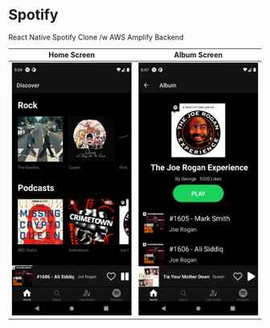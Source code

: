# Spotify
React Native Spotify Clone /w AWS Amplify Backend

Home Screen |  Album Screen
:-------------------------:|:-------------------------:
![image](/.github/image1.png)  |  ![image](/.github/image2.png)
